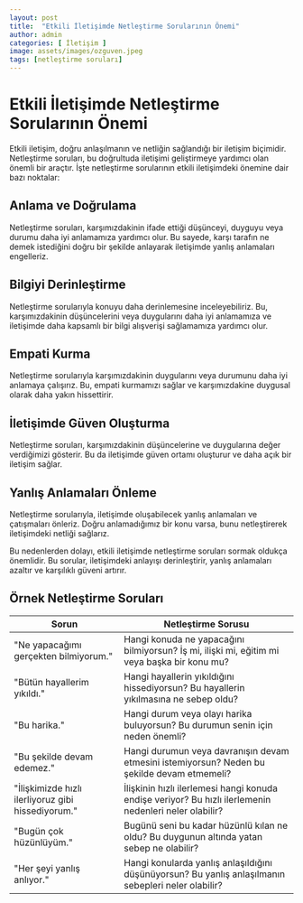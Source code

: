 ```yaml
---
layout: post
title:  "Etkili İletişimde Netleştirme Sorularının Önemi"
author: admin
categories: [ İletişim ]
image: assets/images/ozguven.jpeg
tags: [netleştirme soruları]
---
```


# Etkili İletişimde Netleştirme Sorularının Önemi

Etkili iletişim, doğru anlaşılmanın ve netliğin sağlandığı bir iletişim biçimidir. Netleştirme soruları, bu doğrultuda iletişimi geliştirmeye yardımcı olan önemli bir araçtır. İşte netleştirme sorularının etkili iletişimdeki önemine dair bazı noktalar:

## Anlama ve Doğrulama

Netleştirme soruları, karşımızdakinin ifade ettiği düşünceyi, duyguyu veya durumu daha iyi anlamamıza yardımcı olur. Bu sayede, karşı tarafın ne demek istediğini doğru bir şekilde anlayarak iletişimde yanlış anlamaları engelleriz.

## Bilgiyi Derinleştirme

Netleştirme sorularıyla konuyu daha derinlemesine inceleyebiliriz. Bu, karşımızdakinin düşüncelerini veya duygularını daha iyi anlamamıza ve iletişimde daha kapsamlı bir bilgi alışverişi sağlamamıza yardımcı olur.

## Empati Kurma

Netleştirme sorularıyla karşımızdakinin duygularını veya durumunu daha iyi anlamaya çalışırız. Bu, empati kurmamızı sağlar ve karşımızdakine duygusal olarak daha yakın hissettirir.

## İletişimde Güven Oluşturma

Netleştirme soruları, karşımızdakinin düşüncelerine ve duygularına değer verdiğimizi gösterir. Bu da iletişimde güven ortamı oluşturur ve daha açık bir iletişim sağlar.

## Yanlış Anlamaları Önleme

Netleştirme sorularıyla, iletişimde oluşabilecek yanlış anlamaları ve çatışmaları önleriz. Doğru anlamadığımız bir konu varsa, bunu netleştirerek iletişimdeki netliği sağlarız.

Bu nedenlerden dolayı, etkili iletişimde netleştirme soruları sormak oldukça önemlidir. Bu sorular, iletişimdeki anlayışı derinleştirir, yanlış anlamaları azaltır ve karşılıklı güveni artırır.

## Örnek Netleştirme Soruları

| Sorun                                                     | Netleştirme Sorusu                                                   |
|-----------------------------------------------------------|----------------------------------------------------------------------|
| "Ne yapacağımı gerçekten bilmiyorum."                     | Hangi konuda ne yapacağını bilmiyorsun? İş mi, ilişki mi, eğitim mi veya başka bir konu mu?  |
| "Bütün hayallerim yıkıldı."                               | Hangi hayallerin yıkıldığını hissediyorsun? Bu hayallerin yıkılmasına ne sebep oldu?  |
| "Bu harika."                                              | Hangi durum veya olayı harika buluyorsun? Bu durumun senin için neden önemli?  |
| "Bu şekilde devam edemez."                                | Hangi durumun veya davranışın devam etmesini istemiyorsun? Neden bu şekilde devam etmemeli?  |
| "İlişkimizde hızlı ilerliyoruz gibi hissediyorum."        | İlişkinin hızlı ilerlemesi hangi konuda endişe veriyor? Bu hızlı ilerlemenin nedenleri neler olabilir?  |
| "Bugün çok hüzünlüyüm."                                   | Bugünü seni bu kadar hüzünlü kılan ne oldu? Bu duygunun altında yatan sebep ne olabilir?  |
| "Her şeyi yanlış anlıyor."                                | Hangi konularda yanlış anlaşıldığını düşünüyorsun? Bu yanlış anlaşılmanın sebepleri neler olabilir?  |

